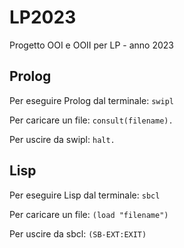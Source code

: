 # LP2023
Progetto OOI e OOII per LP - anno 2023

## Prolog
Per eseguire Prolog dal terminale: ```swipl```

Per caricare un file: ```consult(filename).```

Per uscire da swipl: ```halt.```

## Lisp
Per eseguire Lisp dal terminale: ```sbcl```

Per caricare un file: ```(load "filename")```

Per uscire da sbcl: ```(SB-EXT:EXIT)```